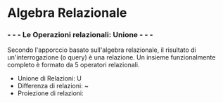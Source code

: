 # Algebra Relazionale

### - - - Le Operazioni relazionali: Unione - - -

Secondo l'apporccio basato sull'algebra relazionale, il risultato di un'interrogazione (o query) è una relazione.
Un insieme funzionalmente completo è formato da 5 operatori relazionali.
- Unione di Relazioni: U
- Differenza di relazioni: ~
- Proiezione di relazioni: 
<!--stackedit_data:
eyJoaXN0b3J5IjpbLTM3ODU4ODk3OF19
-->